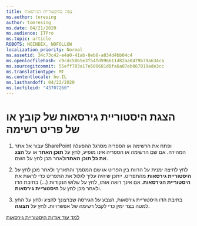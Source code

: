 ```yaml
---
title: צפה בהיסטוריית הגירסאות
ms.author: toresing
author: tomresing
ms.date: 04/21/2020
ms.audience: ITPro
ms.topic: article
ROBOTS: NOINDEX, NOFOLLOW
localization_priority: Normal
ms.assetid: 34c73c42-e4a0-41ab-8eb8-a834d4bb04c4
ms.openlocfilehash: c9cdc5065e3f54fd996611d82aa0479b79a634ca
ms.sourcegitcommit: 55eff703a17e500681d8fa6a87eb067019ade3cc
ms.translationtype: MT
ms.contentlocale: he-IL
ms.lasthandoff: 04/22/2020
ms.locfileid: "43707260"
---
```

# <a name="view-version-history-of-a-file-or-list-item"></a>הצגת היסטוריית גירסאות של קובץ או של פריט רשימה

1. עבור אל אתר SharePoint ופתח את הרשימה או הספריה מסרגל ההפעלה המהירה. אם שם הרשימה או הספריה אינו מופיע, לחץ על **תוכן האתר** או על **הצג את כל תוכן האתר**ולאחר מכן לחץ על השם.
    
2. לחץ לחיצה ימנית על הרווח בין הפריט או שם המסמך והתאריך ולאחר מכן לחץ על **היסטוריית גירסאות** מהתפריט. ייתכן שיהיה עליך לגלול את התפריט כדי לראות את **היסטוריית הגירסאות**. אם אינך רואה אותו, לחץ על שלוש הנקודות (...) בתיבת הדו ולאחר מכן לחץ על **היסטוריית גירסאות**.
    
3. בתיבת הדו היסטוריית גירסאות, הצבע על הגירסה שברצונך להציג ולחץ על החץ למטה בצד ימין כדי לקבל רשימה של אפשרויות. לחץ על **תצוגה**.
    
[למד עוד אודות היסטוריית גירסאות](https://go.microsoft.com/fwlink/?linkid=875709)
  


